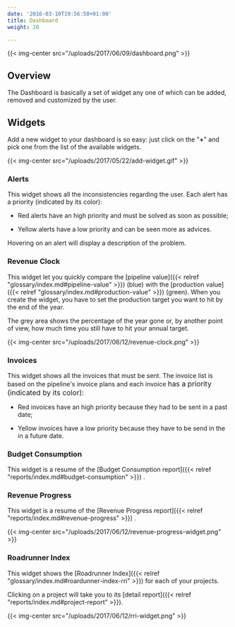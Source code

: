 ```yaml
---
date: '2016-03-10T19:56:50+01:00'
title: Dashboard
weight: 20

---
```



{{< img-center src="/uploads/2017/06/09/dashboard.png" >}}

## Overview

The Dashboard is basically a set of widget any one of which can be added, removed and customized by the user.

## Widgets

Add a new widget to your dashboard is so easy: just click on the "**+**" and pick one from the list of the available widgets.

{{< img-center src="/uploads/2017/05/22/add-widget.gif" >}}

### Alerts

This widget shows all the inconsistencies regarding the user. Each alert has a priority (indicated by its color):

* Red alerts have an high priority and must be solved as soon as possible;

* Yellow alerts have a low priority and can be seen more as advices.

Hovering on an alert will display a description of the problem.

### Revenue Clock

This widget let you quickly compare the [pipeline value]({{< relref "glossary/index.md#pipeline-value" >}}) (blue) with the [production value]({{< relref "glossary/index.md#production-value" >}}) (green). When you create the widget, you have to set the production target you want to hit by the end of the year.

The grey area shows the percentage of the year gone or, by another point of view, how much time you still have to hit your annual target.

{{< img-center src="/uploads/2017/06/12/revenue-clock.png" >}}

### Invoices

This widget shows all the invoices that must be sent. The invoice list is based on the pipeline's invoice plans and each invoice <span style="font-size: 1rem;">has a priority (indicated by its color):</span>

* Red invoices have an high priority because they had to be sent in a past date;

* Yellow invoices have a low priority because they have to be send in the in a future date.

### Budget Consumption

This widget is a resume of the [Budget Consumption report]({{< relref "reports/index.md#budget-consumption" >}}) .

### Revenue Progress

This widget is a resume of the [Revenue Progress report]({{< relref "reports/index.md#revenue-progress" >}}) .

{{< img-center src="/uploads/2017/06/12/revenue-progress-widget.png" >}}

### Roadrunner Index

This widget shows the [Roadrunner Index]({{< relref "glossary/index.md#roardunner-index-rri" >}}) for each of your projects.

Clicking on a project will take you to its [detail report]({{< relref "reports/index.md#project-report" >}}).

{{< img-center src="/uploads/2017/06/12/rri-widget.png" >}}